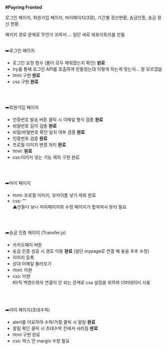 **#Payring Fronted**

로그인 페이지, 회원가입 페이지, 마이페이지(3장), 기간별 정산현황, 송금인증, 송금 정신 현황.

패키지 경로 문제로 무언가 꼬여서.... 일단 새로 레포지토리를 만듦
<br/>
<br/>

➡️로그인 페이지
- 로그인 요청 함수 (폼이 모두 채워졌는지 확인) **완료**
- try를 통해 로그인 API를 호출하게 만들었는데 이렇게 하는게 맞는지... 잘 모르겠음
- html 구현 **완료**
- css 구현 **완료**
<br/>
<br/>

➡️회원가입 페이지
- 인증번호 발송 버튼 클릭 시 이메일 형식 검증 **완료**
- 비밀번호 길이 검증 **완료**
- 비밀/비밀번호 확인 일치 여부 검증 **완료**
- 인증번호 검증 **완료**
- 프로필 이미지 변경 처리 **완료**
- html: **완료**
- css:이미지 넣는 기능 제외 구현 완료
<br/>
<br/>

➡️마이 페이지
- html: 프로필 이미지, 유저이름 넣기 제외 완료
- css: ""<br/>
⚠️만들다 보니 마이페이지와 수정 페이지가 합쳐져서 분리 필요

<br/>
<br/>

➡️송금 인증 페이지 (Transfer.js)
- 카카오페이 버튼
- 송금 인증 성공 시 경로 이동 **완료** (일단 mypage로 연결 해 놓음 추후 수정)
- 이미지 등록
- 상대 이메일 불러오기
- html: 미완
- css: 미완  
❗아직 백엔드와의 연결이 안 되는 관계로 css 설정을 위하여 더미데이터 사용
<br/>
<br/>

➡️마이 페이지(초대수락)
- alert를 이요하여 수락/거절 클릭 시 알림 **완료**
- 알림 확인 클릭 시 초대수락 칸에서 사라짐 **완료**
- html 구현 완료
- css: 박스 안 margin 수정 필요

